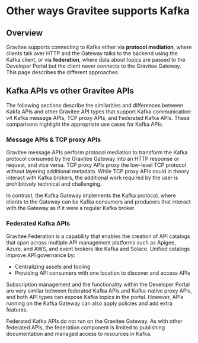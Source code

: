 # Other ways Gravitee supports Kafka

## Overview

Gravitee supports connecting to Kafka either via **protocol mediation**, where clients talk over HTTP and the Gateway talks to the backend using the Kafka client, or via **federation**, where data about topics are passed to the Developer Portal but the client never connects to the Gravitee Gateway. This page describes the different approaches.

## Kafka APIs vs other Gravitee APIs

The following sections describe the similarities and differences between Kakfa APIs and other Gravitee API types that support Kafka communication: v4 Kafka message APIs, TCP proxy APIs, and Federated Kafka APIs. These comparisons highlight the appropriate use cases for Kafka APIs.

### Message APIs & TCP proxy APIs

Gravitee message APIs perform protocol mediation to transform the Kafka protocol consumed by the Gravitee Gateway into an HTTP response or request, and vice versa. TCP proxy APIs proxy the low-level TCP protocol without layering additional metadata. While TCP proxy APIs could in theory interact with Kafka brokers, the additional work required by the user is prohibitively technical and challenging.

In contrast, the Kafka Gateway implements the Kafka protocol, where clients to the Gateway can be Kafka consumers and producers that interact with the Gateway as if it were a regular Kafka broker.

### Federated Kafka APIs

Gravitee Federation is a capability that enables the creation of API catalogs that span across multiple API management platforms such as Apigee, Azure, and AWS, and event brokers like Kafka and Solace. Unified catalogs improve API governance by:

* Centralizing assets and tooling&#x20;
* Providing API consumers with one location to discover and access APIs

Subscription management and the functionality within the Developer Portal are very similar between federated Kafka APIs and Kafka-native proxy APIs, and both API types can expose Kafka topics in the portal. However, APIs running on the Kafka Gateway can also apply policies and add extra features.

Federated Kafka APIs do not run on the Gravitee Gateway. As with other federated APIs, the federation component is limited to publishing documentation and managed access to resources in Kafka.
